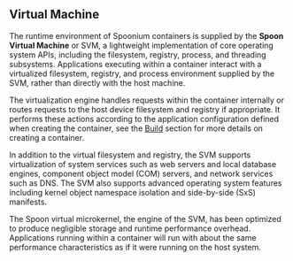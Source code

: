 ## Virtual Machine

The runtime environment of Spoonium containers is supplied by the **Spoon Virtual Machine** or SVM, a lightweight implementation of core operating system APIs, including the filesystem, registry, process, and threading subsystems. Applications executing within a container interact with a virtualized filesystem, registry, and process environment supplied by the SVM, rather than directly with the host machine.

The virtualization engine handles requests within the container internally or routes requests to the host device filesystem and registry if appropriate. It performs these actions according to the application configuration defined when creating the container, see the [Build](/docs/build) section for more details on creating a container.

In addition to the virtual filesystem and registry, the SVM supports virtualization of system services such as web servers and local database engines, component object model (COM) servers, and network services such as DNS. The SVM also supports advanced operating system features including kernel object namespace isolation and side-by-side (SxS) manifests.

The Spoon virtual microkernel, the engine of the SVM, has been optimized to produce negligible storage and runtime performance overhead. Applications running within a container will run with about the same performance characteristics as if it were running on the host system.